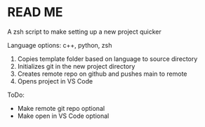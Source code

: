 # READ ME


A zsh script to make setting up a new project quicker

Language options: c++, python, zsh

1. Copies template folder based on language to source directory
2. Initializes git in the new project directory
3. Creates remote repo on github and pushes main to remote
4. Opens project in VS Code


ToDo:
- Make remote git repo optional
- Make open in VS Code optional
